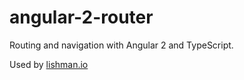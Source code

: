 # angular-2-router

Routing and navigation with Angular 2 and TypeScript.

Used by [lishman.io](http://lishman.io)
